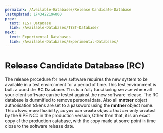 ```yaml
---
permalink: /Available-Databases/Release-Candidate-Database
lastUpdated: 1743422196000
prev:
  text: TEST Database
  link: /Available-Databases/TEST-Database/
next:
  text: Experimental Databases
  link: /Available-Databases/Experimental-Databases/
---
```


# Release Candidate Database (RC)

The release procedure for new software requires the new system to be available in a test environment for a period of time. This test environment is built around the RC Database. This is a fully functioning service where all your client software can be tested against the new software release. The RC database is dummified to remove personal data. Also all **mntner** object authorisation tokens are set to a password using the **mntner** object name. This allows more flexibility, as you can create objects that are only created by the RIPE NCC in the production version, Other than that, it is an exact copy of the production database, with the copy made at some point in time close to the software release date.
